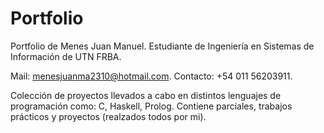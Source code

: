 # Portfolio
Portfolio de Menes Juan Manuel.
Estudiante de Ingeniería en Sistemas de Información de UTN FRBA.

Mail: menesjuanma2310@hotmail.com.
Contacto: +54 011 56203911.

Colección de proyectos llevados a cabo en distintos lenguajes de programación como: C, Haskell, Prolog. Contiene parciales, trabajos prácticos y proyectos (realzados todos por mi).
